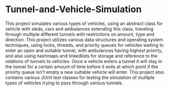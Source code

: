 # Tunnel-and-Vehicle-Simulation
This project simulates various types of vehicles, using an abstract class for vehicle with sleds, cars and ambulances extending this class, traveling through multiple different tunnels with restrictions on amount, type and direction. This project utilizes various data structures and operating system techniques, using locks, threads, and priority queues for vehicles waiting to enter an open and suitable tunnel, with ambulances having highest prioirty, and also using hashmaps and linkedlists for storage and reference to the relations of tunnels to vehicles. Once a vehicle enters a tunnel it will stay in the tunnel for a certain amount of time before it exits at which point if the prioirty queue isn't empty a new suitable vehicle will enter. This project also contains various JUnit test classes for testing the simulation of multiple types of vehicles trying to pass through various tunnels. 
